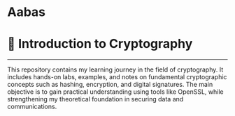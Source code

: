 # Aabas
# 🔐 Introduction to Cryptography
---
This repository contains my learning journey in the field of cryptography. It includes hands-on labs, examples, and notes on fundamental cryptographic concepts such as hashing, encryption, and digital signatures. The main objective is to gain practical understanding using tools like OpenSSL, while strengthening my theoretical foundation in securing data and communications.
